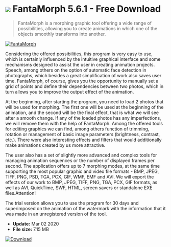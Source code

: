# ![](https://cdn.softexe.net/static/icon/5/fantamorph-11250.png) FantaMorph 5.6.1 - Free Download

> FantaMorph is a morphing graphic tool offering a wide range of possibilities, allowing you to create animations in which one of the objects smoothly transforms into another.

[![FantaMorph](https://gallery.dpcdn.pl/imgc/Tools/14963/g_-_420x350_1.5_-_x20130319195026_00.png)](https://softexe.net/win/multimedia/video/fantamorph:ppbeR.html)

Considering the offered possibilities, this program is very easy to use, which is certainly influenced by the intuitive graphical interface and some mechanisms designed to assist the user in creating animation projects. Speech, among others on the option of automatic face detection in photographs, which besides a great simplification of work also saves user time. FantaMorph, of course, gives you the opportunity to manually set a grid of points and define their dependencies between two photos, which in turn allows you to improve the output effect of the animation.
 
 At the beginning, after starting the program, you need to load 2 photos that will be used for morphing. The first one will be used at the beginning of the animation, and the second will be the final effect, that is what we will see after a smooth change. If any of the loaded photos has any imperfections, we will remove them with the help of FantaMorph. Among the offered tools for editing graphics we can find, among others function of trimming, rotation or management of basic image parameters (brightness, contrast, etc.). There were also interesting effects and filters that would additionally make animations created by us more attractive. 
 
 The user also has a set of slightly more advanced and complex tools for managing animation sequences or the number of displayed frames per second. The application offers up to 7 morphing modes, at the same time supporting the most popular graphic and video file formats - BMP, JPEG, TIFF, PNG, PSD, TGA, PCX, GIF, WMF, EMF and AVI. We will export the effects of our work to BMP, JPEG, TIFF, PNG, TGA, PCX, GIF formats, as well as AVI, QuickTime, SWF, HTML, screen savers or standalone EXE files.Attention!
 
 The trial version allows you to use the program for 30 days and superimposed on the animation of the watermark with the information that it was made in an unregistered version of the tool.


- **Update:** Mar 02 2020
- **File size:** 7.15 MB

[![Download](https://cdn.softexe.net/static/img/download.png)](https://softexe.net/win/multimedia/video/fantamorph:ppbeR.html)

